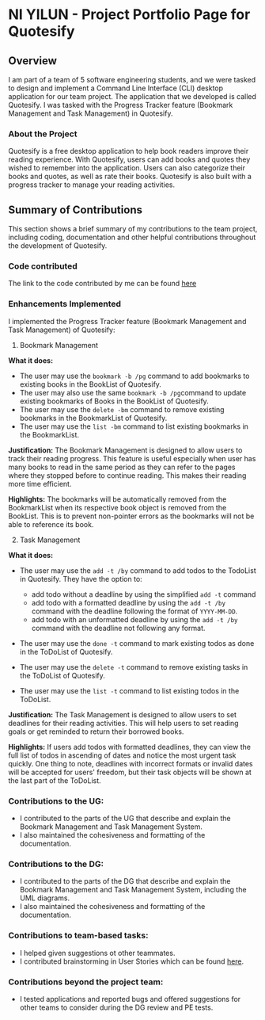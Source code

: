# NI YILUN - Project Portfolio Page for Quotesify

## Overview
I am part of a team of 5 software engineering students, and we were tasked to design and implement a
Command Line Interface (CLI) desktop application for our team project. The application that we developed
is called Quotesify. I was tasked with the Progress Tracker feature (Bookmark Management and Task Management) 
in Quotesify.

### About the Project
Quotesify is a free desktop application to help book readers improve their reading experience. With Quotesify,
users can add books and quotes they wished to remember into the application. Users can also categorize their books and
quotes, as well as rate their books. Quotesify is also built with a progress tracker to manage your reading activities.

## Summary of Contributions
This section shows a brief summary of my contributions to the team project, including coding, documentation
and other helpful contributions throughout the development of Quotesify.

### Code contributed
The link to the code contributed by me can be found
[here](https://nus-cs2113-ay2021s1.github.io/tp-dashboard/#breakdown=true&search=lunzard&sort=groupTitle&sortWithin=title&since=2020-09-27&timeframe=commit&mergegroup=&groupSelect=groupByRepos&checkedFileTypes=docs~functional-code~test-code~other)

### Enhancements Implemented
I implemented the Progress Tracker feature (Bookmark Management and Task Management) of Quotesify:

1. Bookmark Management

**What it does:**
* The user may use the `bookmark -b /pg` command to add bookmarks to existing books in the BookList of Quotesify.
* The user may also use the same `bookmark -b /pg`command to update existing bookmarks of Books 
in the BookList of Quotesify.
* The user may use the `delete -bm` command to remove existing bookmarks in the BookmarkList of Quotesify. 
* The user may use the `list -bm` command to list existing bookmarks in the BookmarkList.

**Justification:**
The Bookmark Management is designed to allow users to track their reading progress.
This feature is useful especially when user has many books to read in the same period as they can refer to the pages 
where they stopped before to continue reading. This makes their reading more time efficient.

**Highlights:**
The bookmarks will be automatically removed from the BookmarkList when its respective book object is removed 
from the BookList. This is to prevent non-pointer errors as the bookmarks will not be able to reference its book.

2. Task Management

**What it does:**
* The user may use the `add -t /by` command to add todos to the TodoList in Quotesify. They have the option to:

    * add todo without a deadline by using the simplified `add -t` command
    * add todo with a formatted deadline by using the `add -t /by` command with the deadline 
      following the format of `YYYY-MM-DD`.
    * add todo with an unformatted deadline by using the `add -t /by` command with the deadline not following
      any format.

* The user may use the `done -t` command to mark existing todos as done in the ToDoList of Quotesify. 
* The user may use the `delete -t` command to remove existing tasks in the ToDoList of Quotesify. 
* The user may use the `list -t` command to list existing todos in the ToDoList.

**Justification:**
The Task Management is designed to allow users to set deadlines for their reading activities.
This will help users to set reading goals or get reminded to return their borrowed books.

**Highlights:**
If users add todos with formatted deadlines, they can view the full list of todos in ascending of dates 
and notice the most urgent task quickly.
One thing to note, deadlines with incorrect formats or invalid dates will be accepted for users' freedom, but 
their task objects will be shown at the last part of the ToDoList.

### Contributions to the UG:
* I contributed to the parts of the UG that describe and explain the Bookmark Management and Task Management System. 
* I also maintained the cohesiveness and formatting of the documentation. 

### Contributions to the DG:
* I contributed to the parts of the DG that describe and explain the Bookmark Management and Task Management System, 
including the UML diagrams.
* I also maintained the cohesiveness and formatting of the documentation.

### Contributions to team-based tasks:
* I helped given suggestions ot other teammates.
* I contributed brainstorming in User Stories which can be found [here](https://github.com/dozenmatter/tp-stories/projects/1).

### Contributions beyond the project team: 
* I tested applications and reported bugs and offered suggestions for other teams to consider 
  during the DG review and PE tests.